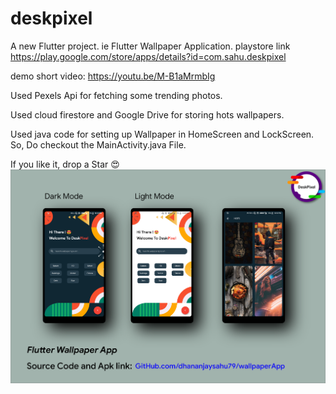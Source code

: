 # deskpixel

A new Flutter project. ie Flutter Wallpaper Application.
playstore link https://play.google.com/store/apps/details?id=com.sahu.deskpixel

demo short video: https://youtu.be/M-B1aMrmbIg

Used Pexels Api for fetching some trending photos.

Used cloud firestore and Google Drive for storing hots wallpapers.

Used java code for setting up Wallpaper in HomeScreen and LockScreen. So, Do checkout the MainActivity.java File.

If you like it, drop a Star 😍
![](ScreenShots/ss.png)

